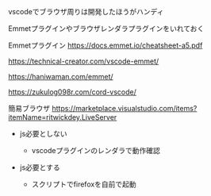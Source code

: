 vscodeでブラウザ周りは開発したほうがハンディ

Emmetプラグインやブラウザレンダラプラグインをいれておく


Emmetプラグイン
https://docs.emmet.io/cheatsheet-a5.pdf

https://technical-creator.com/vscode-emmet/

https://haniwaman.com/emmet/

https://zukulog098r.com/cord-vscode/

簡易ブラウザ
https://marketplace.visualstudio.com/items?itemName=ritwickdey.LiveServer

- js必要としない

  - vscodeプラグインのレンダラで動作確認

- js必要とする

  - スクリプトでfirefoxを自前で起動
